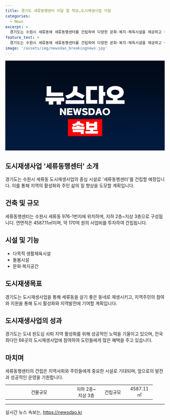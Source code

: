 ```yaml
---
title: 경기도 세류동행센터 이달 말 착공…도시재생사업 거점
categories:
  - News
excerpt: >
  경기도는 수원시 세류동에 세류동행센터를 건립하여 다양한 문화·복지·체육시설을 제공하고 주차문제 및 주거환경을 개선하는 도시재생사업을 추진한다. 세류동행센터는 연면적 4587.11㎡로 약 170억 원의 사업비를 투자하여 복합공간 조성이 목표이다. 이를 통해 지역 주민들의 삶의 질을 향상시키고 지역 활성화에 기여할 것으로 기대된다. 또한, 경기도는 도내 원도심 쇠퇴 지역 활성화를 위해 도시재생사업을 적극적으로 추진하고 있으며, 지역 주민들의 적극적인 참여와 관심을 당부하고 있다.
feature_text: >
  경기도는 수원시 세류동에 세류동행센터를 건립하여 다양한 문화·복지·체육시설을 제공하고 주차문제 및 주거환경을 개선하는 도시재생사업을 추진한다. 세류동행센터는 연면적 4587.11㎡로 약 170억 원의 사업비를 투자하여 복합공간 조성이 목표이다. 이를 통해 지역 주민들의 삶의 질을 향상시키고 지역 활성화에 기여할 것으로 기대된다. 또한, 경기도는 도내 원도심 쇠퇴 지역 활성화를 위해 도시재생사업을 적극적으로 추진하고 있으며, 지역 주민들의 적극적인 참여와 관심을 당부하고 있다.
image: '/assets/img/newsdao_breakingnews.jpg'
---
```


<p><img src="/assets/img/newsdao_breakingnews.jpg" alt="koreaapp 속보" /></p>

<h2 data-ke-size="size26">도시재생사업 '세류동행센터' 소개</h2>

<p data-ke-size="size16">경기도는 수원시 세류동 도시재생사업의 중심 시설로 '세류동행센터'를 건립할 예정입니다. 이를 통해 지역의 활성화와 주민 삶의 질 향상을 도모할 계획입니다.</p>

<h2 data-ke-size="size26">건축 및 규모</h2>

<p data-ke-size="size16">세류동행센터는 수원시 세류동 976-1번지에 위치하며, 지하 2층~지상 3층으로 구성됩니다. 연면적은 4587.11㎡이며, 약 170억 원의 사업비를 투자하여 건립됩니다.</p>

<h2 data-ke-size="size26">시설 및 기능</h2>

<ul>
  <li>다목적 생활체육시설</li>
  <li>돌봄시설</li>
  <li>문화·복지공간</li>
</ul>

<h2 data-ke-size="size26">도시재생목표</h2>

<p data-ke-size="size16">경기도는 도시재생사업을 통해 세류동을 살기 좋은 동네로 재생시키고, 지역주민의 참여와 지원을 통해 도시 활성화와 지역발전에 기여할 계획입니다.</p>

<h2 data-ke-size="size26">도시재생사업의 성과</h2>

<p data-ke-size="size16">경기도는 도내 원도심 쇠퇴 지역 활성화를 위해 성공적인 노력을 기울이고 있으며, 전국 최다인 66곳의 도시재생사업에 참여하여 도민들에게 많은 혜택을 주고 있습니다.</p>

<h2 data-ke-size="size26">마치며</h2>

<p data-ke-size="size16">세류동행센터의 건립은 지역사회와 주민들에게 중요한 시설로 기대되며, 앞으로의 발전과 성공적인 운영을 기원합니다.</p>

<table>
  <colgroup>
  <col width="214" />
  <col width="84" span="3" />
  </colgroup>
  <tbody>
  <tr>
  <td style="text-align: center;">건물규모</td>
  <td style="text-align: center;">지하 2층~지상 3층</td>
  <td style="text-align: center;">건립규모</td>
  <td style="text-align: center;">4587.11㎡</td>
  </tr>
  </tbody>
</table>

<hr/>
실시간 뉴스 속보는, <a href="https://newsdao.kr" rel="dofollow">https://newsdao.kr</a>


